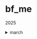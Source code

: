 # bf_me

2025
<details>
<summary>march</summary>

todos today:

* add  minio
* file saving

* router
  * pagination for list
  * presenters

</details>
